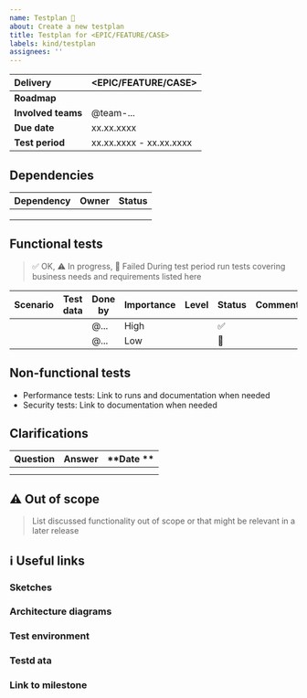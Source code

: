 ```yaml
---
name: Testplan 🧪
about: Create a new testplan 
title: Testplan for <EPIC/FEATURE/CASE>
labels: kind/testplan
assignees: ''
---
```


| **Delivery**             | <EPIC/FEATURE/CASE>                               |
|:-------------------------|:--------------------------------------------------|
| **Roadmap**              |                                                   |
| **Involved teams**       | @team-...                                         |
| **Due date**             | xx.xx.xxxx                                        |
| **Test period**          | xx.xx.xxxx - xx.xx.xxxx                           |


## Dependencies

| **Dependency**                     | **Owner**                  | **Status** |
|:-----------------------------------|:---------------------------|:-----------|
|                                    |                            |            |
|                                    |                            |            |
|                                    |                            |            |


## Functional tests
> ✅ OK, ⚠️ In progress, 🛑 Failed
> During test period run tests covering business needs and requirements listed here

| Scenario   | Test data | Done by     | Importance | Level  | Status | Comment |
|------------|-----------|-------------|------------|---------|-------|---------|
|            |           | @...        | High       |         | ✅     |        |
|            |           | @...        | Low        |         | 🛑     |        |


## Non-functional tests

- Performance tests: Link to runs and documentation when needed
- Security tests: Link to documentation when needed


## Clarifications

| **Question**                     | **Answer**                   | **Date **  |
|:---------------------------------|:-----------------------------|:-----------|
|                                  |                              |            |
|                                  |                              |            |

## ⚠️ Out of scope
> List discussed functionality out of scope or that might be relevant in a later release


## :information_source: Useful links

### Sketches
### Architecture diagrams
### Test environment
### Testd ata
### Link to milestone